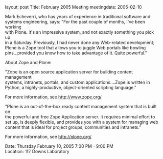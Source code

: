 layout: post
Title: February 2005 Meeting
meetingdate: 2005-02-10

Mark Echeverri, who has years of experience in traditional software and        
systems engineering, says: "For the past couple of months, I've been working   
with Plone. It's an impressive system, and not exactly something you pick up   
in a Saturday. Previously, I had never done any Web-related development; Plone 
is a Zope tool that allows you to juggle Web portals like bowling              
pins...provided you know how to take advantage of it. Quite powerful."         
                                                                             
About Zope and Plone:                                                          
                                                                             
"Zope is an open source application server for building content management     
systems, intranets, portals, and custom applications....Zope is written in     
Python, a highly-productive, object-oriented scripting language."              
                                                                             
For more information, see http://www.zope.org/                                 
                                                                             
"Plone is an out-of-the-box ready content management system that is built on   
the powerful and free Zope Application server. It requires minimal effort to   
set up, is deeply flexible, and provides you with a system for managing web    
content that is ideal for project groups, communities and intranets."          
                                                                             
For more information, see http://plone.org/                                    
                                                                             
Date: Thursday February 10, 2005 7:00 PM - 9:00 PM                               
Location: 117 Downs Laboratory                              
